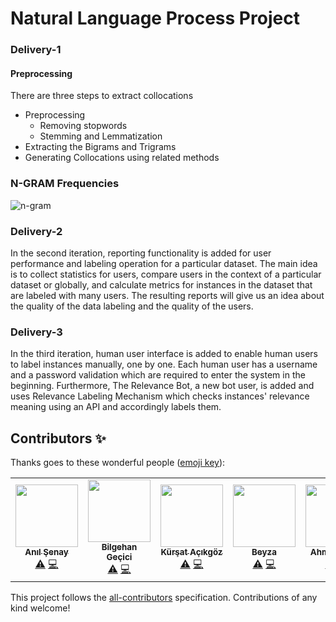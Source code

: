 # Natural Language Process Project

### Delivery-1

#### Preprocessing

There are three steps to extract collocations
- Preprocessing
  - Removing stopwords
  - Stemming and Lemmatization
- Extracting the Bigrams and Trigrams
- Generating Collocations using related methods

### N-GRAM Frequencies

![n-gram](https://ibb.co/qy7g96C)


### Delivery-2

In the second iteration, reporting functionality is added for user performance and labeling operation for a particular dataset. The main idea is to collect statistics for users, compare users in the context of a particular dataset or globally, and calculate metrics for instances in the dataset that are labeled with many users. The resulting reports will give us an idea about the quality of the data labeling and the quality of the users.

### Delivery-3

In the third iteration, human user interface is added to enable human users to label instances manually, one by one. Each human user has a username and a password validation which are required to enter the system in the beginning. Furthermore, The Relevance Bot, a new bot user, is added and uses Relevance Labeling Mechanism which checks instances' relevance meaning using an API and accordingly labels them.

## Contributors ✨

Thanks goes to these wonderful people ([emoji key](https://allcontributors.org/docs/en/emoji-key)):

<!-- ALL-CONTRIBUTORS-LIST:START - Do not remove or modify this section -->
<!-- prettier-ignore-start -->
<!-- markdownlint-disable -->
<table>
  <tr>
    <td align="center"><a href="http://anilsenay.com"><img src="https://avatars.githubusercontent.com/u/1047345?v=4?s=100" width="100px;" alt=""/><br /><sub><b>Anıl Şenay</b></sub></a><br /> <a href="https://github.com/anilsenay/CSE3063F20P1_GRP3/commits?author=anilsenay" title="Tests">⚠️</a> <a href="https://github.com/anilsenay/CSE3063F20P1_GRP3/commits?author=anilsenay" title="Code">💻</a></td>
    <td align="center"><a href="https://github.com/bilgehangecici"><img src="https://avatars.githubusercontent.com/u/33997918?v=4?s=100" width="100px;" alt=""/><br /><sub><b>Bilgehan Geçici</b></sub></a><br /><a href="https://github.com/anilsenay/CSE3063F20P1_GRP3/commits?author=bilgehangecici" title="Tests">⚠️</a> <a href="https://github.com/anilsenay/CSE3063F20P1_GRP3/commits?author=bilgehangecici" title="Code">💻</a></td>
    <td align="center"><a href="http://www.linkedin.com/in/kursattacikgoz"><img src="https://avatars.githubusercontent.com/u/37029744?v=4?s=100" width="100px;" alt=""/><br /><sub><b>Kürşat Açıkgöz</b></sub></a><br /><a href="https://github.com/anilsenay/CSE3063F20P1_GRP3/commits?author=kursatacikgoz" title="Tests">⚠️</a> <a href="https://github.com/anilsenay/CSE3063F20P1_GRP3/commits?author=kursatacikgoz" title="Code">💻</a></td>
    <td align="center"><a href="https://github.com/beyzaaydogan"><img src="https://avatars.githubusercontent.com/u/35075862?v=4?s=100" width="100px;" alt=""/><br /><sub><b>Beyza</b></sub></a><br /><a href="https://github.com/anilsenay/CSE3063F20P1_GRP3/commits?author=beyzaaydogan" title="Tests">⚠️</a> <a href="https://github.com/anilsenay/CSE3063F20P1_GRP3/commits?author=beyzaaydogan" title="Code">💻</a></td>
    <td align="center"><a href="https://github.com/onkolahmet"><img src="https://avatars.githubusercontent.com/u/62245004?v=4?s=100" width="100px;" alt=""/><br /><sub><b>Ahmet Önkol</b></sub></a><br /><a href="https://github.com/anilsenay/CSE3063F20P1_GRP3/commits?author=onkolahmet" title="Tests">⚠️</a> <a href="https://github.com/anilsenay/CSE3063F20P1_GRP3/commits?author=onkolahmet" title="Code">💻</a></td>
    <td align="center"><a href="https://github.com/ElburuzGurbuz"><img src="https://avatars.githubusercontent.com/u/65295748?v=4?s=100" width="100px;" alt=""/><br /><sub><b>Ahmet Elburuz Gürbüz</b></sub></a><br /><a href="https://github.com/anilsenay/CSE3063F20P1_GRP3/commits?author=ElburuzGurbuz" title="Tests">⚠️</a> <a href="https://github.com/anilsenay/CSE3063F20P1_GRP3/commits?author=ElburuzGurbuz" title="Code">💻</a></td>
  </tr>
</table>

<!-- markdownlint-restore -->
<!-- prettier-ignore-end -->

<!-- ALL-CONTRIBUTORS-LIST:END -->

This project follows the [all-contributors](https://github.com/all-contributors/all-contributors) specification. Contributions of any kind welcome!
